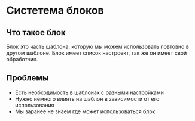 # Систетема блоков

## Что такое блок

Блок это часть шаблона, которую мы можем использовать повтовно в другом шаблоне. Блок имеет список настроект, так же он имеет свой обработчик.

## Проблемы

* Есть необходимость в шаблонах с разными настройками
* Нужно немного влиять на шаблон в зависимости от его использования
* Мы заранее не знаем где может использоваться блок
